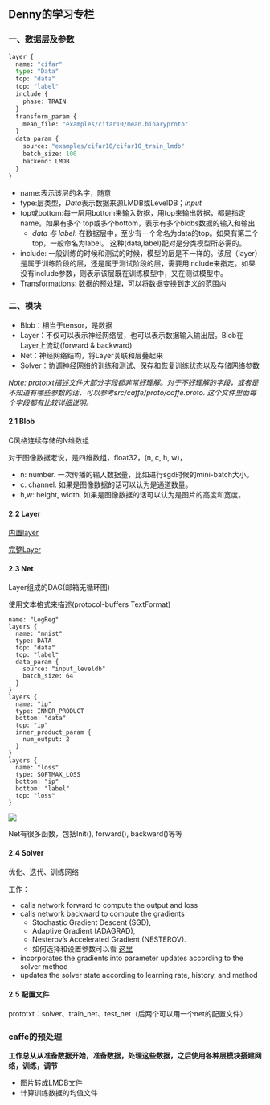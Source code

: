 ## Denny的学习专栏

### 一、数据层及参数

```Python
layer {
  name: "cifar"
  type: "Data"
  top: "data"
  top: "label"
  include {
    phase: TRAIN
  }
  transform_param {
    mean_file: "examples/cifar10/mean.binaryproto"
  }
  data_param {
    source: "examples/cifar10/cifar10_train_lmdb"
    batch_size: 100
    backend: LMDB
  }
}
```

* name:表示该层的名字，随意
* type:层类型，*Data*表示数据来源LMDB或LevelDB；*Input*
* top或bottom:每一层用bottom来输入数据，用top来输出数据，都是指定name。如果有多个 top或多个bottom，表示有多个blobs数据的输入和输出
  * *data 与 label*: 在数据层中，至少有一个命名为data的top。如果有第二个top，一般命名为label。 这种(data,label)配对是分类模型所必需的。
* include: 一般训练的时候和测试的时候，模型的层是不一样的。该层（layer）是属于训练阶段的层，还是属于测试阶段的层，需要用include来指定。如果没有include参数，则表示该层既在训练模型中，又在测试模型中。
* Transformations: 数据的预处理，可以将数据变换到定义的范围内



### 二、模块

* Blob：相当于tensor，是数据
* Layer：不仅可以表示神经网络层，也可以表示数据输入输出层。Blob在Layer上流动(forward & backward)
* Net：神经网络结构，将Layer关联和层叠起来
* Solver：协调神经网络的训练和测试、保存和恢复训练状态以及存储网络参数

*Note: prototxt描述文件大部分字段都非常好理解。对于不好理解的字段，或者是不知道有哪些参数的话，可以参考src/caffe/proto/caffe.proto. 这个文件里面每个字段都有比较详细说明。*



#### 2.1 Blob

C风格连续存储的N维数组

对于图像数据老说，是四维数组，float32，(n, c, h, w)，

- n: number. 一次传播的输入数据量，比如进行sgd时候的mini-batch大小。
- c: channel. 如果是图像数据的话可以认为是通道数量。
- h,w: height, width. 如果是图像数据的话可以认为是图片的高度和宽度。



#### 2.2 Layer

[内置layer](http://caffe.berkeleyvision.org/tutorial/layers.html)

[完整Layer]([http://caffe.berkeleyvision.org/tutorial/layers.html](http://caffe.berkeleyvision.org/tutorial/layers.html))



#### 2.3 Net

Layer组成的DAG(邮箱无循环图)

使用文本格式来描述(protocol-buffers TextFormat)

```
name: "LogReg"
layers {
  name: "mnist"
  type: DATA
  top: "data"
  top: "label"
  data_param {
    source: "input_leveldb"
    batch_size: 64
  }
}
layers {
  name: "ip"
  type: INNER_PRODUCT
  bottom: "data"
  top: "ip"
  inner_product_param {
    num_output: 2
  }
}
layers {
  name: "loss"
  type: SOFTMAX_LOSS
  bottom: "ip"
  bottom: "label"
  top: "loss"
}
```

![](https://dirtysalt.github.io/images/caffe-net-logreg.jpg)

Net有很多函数，包括Init(), forward(), backward()等等



#### 2.4 Solver

优化、迭代、训练网络

工作：

- calls network forward to compute the output and loss
- calls network backward to compute the gradients
  - Stochastic Gradient Descent (SGD),
  - Adaptive Gradient (ADAGRAD),
  - Nesterov’s Accelerated Gradient (NESTEROV).
  - 如何选择和设置参数可以看 [这里](http://caffe.berkeleyvision.org/tutorial/solver.html)
- incorporates the gradients into parameter updates according to the solver method
- updates the solver state according to learning rate, history, and method




#### 2.5 配置文件

prototxt：solver、train_net、test_net（后两个可以用一个net的配置文件）



###  caffe的预处理

**工作总从从准备数据开始，准备数据，处理这些数据，之后使用各种层模块搭建网络，训练，调节**

* 图片转成LMDB文件
* 计算训练数据的均值文件